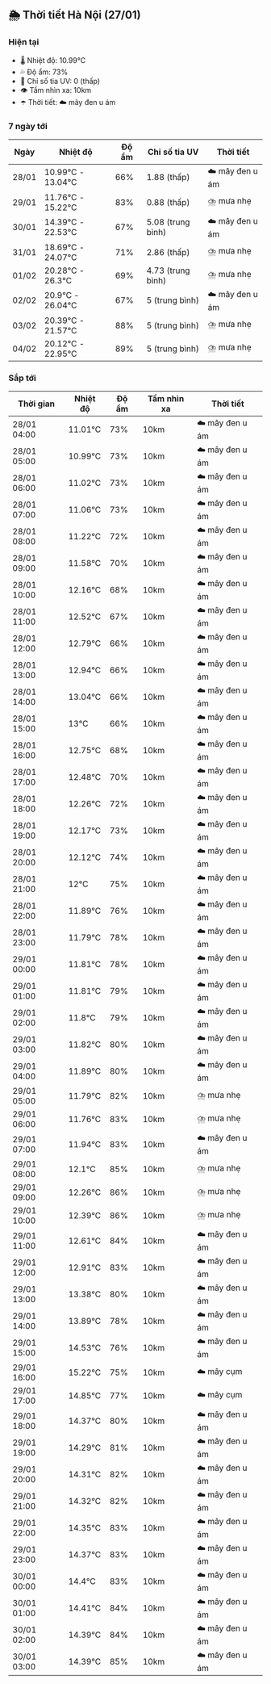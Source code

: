 ## 🌦️ Thời tiết Hà Nội (27/01)

### Hiện tại

- 🌡️ Nhiệt độ: 10.99℃
- 💦 Độ ẩm: 73%
- 🌟 Chỉ số tia UV: 0 (thấp)
- 👁️ Tầm nhìn xa: 10km
- ☂️ Thời tiết: ☁️ mây đen u ám

### 7 ngày tới

| Ngày | Nhiệt độ | Độ ẩm | Chỉ số tia UV | Thời tiết |
| --- | --- | --- | --- | --- |
| 28/01 | 10.99℃ - 13.04℃ | 66% | 1.88 (thấp) | ☁️ mây đen u ám |
| 29/01 | 11.76℃ - 15.22℃ | 83% | 0.88 (thấp) | ⛈️ mưa nhẹ |
| 30/01 | 14.39℃ - 22.53℃ | 67% | 5.08 (trung bình) | ☁️ mây đen u ám |
| 31/01 | 18.69℃ - 24.07℃ | 71% | 2.86 (thấp) | ⛈️ mưa nhẹ |
| 01/02 | 20.28℃ - 26.3℃ | 69% | 4.73 (trung bình) | ⛈️ mưa nhẹ |
| 02/02 | 20.9℃ - 26.04℃ | 67% | 5 (trung bình) | ☁️ mây đen u ám |
| 03/02 | 20.39℃ - 21.57℃ | 88% | 5 (trung bình) | ⛈️ mưa nhẹ |
| 04/02 | 20.12℃ - 22.95℃ | 89% | 5 (trung bình) | ⛈️ mưa nhẹ |

### Sắp tới

| Thời gian | Nhiệt độ | Độ ẩm | Tầm nhìn xa | Thời tiết |
| --- | --- | --- | --- | --- |
| 28/01 04:00 | 11.01℃ | 73% | 10km | ☁️ mây đen u ám |
| 28/01 05:00 | 10.99℃ | 73% | 10km | ☁️ mây đen u ám |
| 28/01 06:00 | 11.02℃ | 73% | 10km | ☁️ mây đen u ám |
| 28/01 07:00 | 11.06℃ | 73% | 10km | ☁️ mây đen u ám |
| 28/01 08:00 | 11.22℃ | 72% | 10km | ☁️ mây đen u ám |
| 28/01 09:00 | 11.58℃ | 70% | 10km | ☁️ mây đen u ám |
| 28/01 10:00 | 12.16℃ | 68% | 10km | ☁️ mây đen u ám |
| 28/01 11:00 | 12.52℃ | 67% | 10km | ☁️ mây đen u ám |
| 28/01 12:00 | 12.79℃ | 66% | 10km | ☁️ mây đen u ám |
| 28/01 13:00 | 12.94℃ | 66% | 10km | ☁️ mây đen u ám |
| 28/01 14:00 | 13.04℃ | 66% | 10km | ☁️ mây đen u ám |
| 28/01 15:00 | 13℃ | 66% | 10km | ☁️ mây đen u ám |
| 28/01 16:00 | 12.75℃ | 68% | 10km | ☁️ mây đen u ám |
| 28/01 17:00 | 12.48℃ | 70% | 10km | ☁️ mây đen u ám |
| 28/01 18:00 | 12.26℃ | 72% | 10km | ☁️ mây đen u ám |
| 28/01 19:00 | 12.17℃ | 73% | 10km | ☁️ mây đen u ám |
| 28/01 20:00 | 12.12℃ | 74% | 10km | ☁️ mây đen u ám |
| 28/01 21:00 | 12℃ | 75% | 10km | ☁️ mây đen u ám |
| 28/01 22:00 | 11.89℃ | 76% | 10km | ☁️ mây đen u ám |
| 28/01 23:00 | 11.79℃ | 78% | 10km | ☁️ mây đen u ám |
| 29/01 00:00 | 11.81℃ | 78% | 10km | ☁️ mây đen u ám |
| 29/01 01:00 | 11.81℃ | 79% | 10km | ☁️ mây đen u ám |
| 29/01 02:00 | 11.8℃ | 79% | 10km | ☁️ mây đen u ám |
| 29/01 03:00 | 11.82℃ | 80% | 10km | ☁️ mây đen u ám |
| 29/01 04:00 | 11.89℃ | 80% | 10km | ☁️ mây đen u ám |
| 29/01 05:00 | 11.79℃ | 82% | 10km | ⛈️ mưa nhẹ |
| 29/01 06:00 | 11.76℃ | 83% | 10km | ⛈️ mưa nhẹ |
| 29/01 07:00 | 11.94℃ | 83% | 10km | ☁️ mây đen u ám |
| 29/01 08:00 | 12.1℃ | 85% | 10km | ⛈️ mưa nhẹ |
| 29/01 09:00 | 12.26℃ | 86% | 10km | ⛈️ mưa nhẹ |
| 29/01 10:00 | 12.39℃ | 86% | 10km | ⛈️ mưa nhẹ |
| 29/01 11:00 | 12.61℃ | 84% | 10km | ☁️ mây đen u ám |
| 29/01 12:00 | 12.91℃ | 83% | 10km | ☁️ mây đen u ám |
| 29/01 13:00 | 13.38℃ | 80% | 10km | ☁️ mây đen u ám |
| 29/01 14:00 | 13.89℃ | 78% | 10km | ☁️ mây đen u ám |
| 29/01 15:00 | 14.53℃ | 76% | 10km | ☁️ mây đen u ám |
| 29/01 16:00 | 15.22℃ | 75% | 10km | ☁️ mây cụm |
| 29/01 17:00 | 14.85℃ | 77% | 10km | ☁️ mây cụm |
| 29/01 18:00 | 14.37℃ | 80% | 10km | ☁️ mây đen u ám |
| 29/01 19:00 | 14.29℃ | 81% | 10km | ☁️ mây đen u ám |
| 29/01 20:00 | 14.31℃ | 82% | 10km | ☁️ mây đen u ám |
| 29/01 21:00 | 14.32℃ | 82% | 10km | ☁️ mây đen u ám |
| 29/01 22:00 | 14.35℃ | 83% | 10km | ☁️ mây đen u ám |
| 29/01 23:00 | 14.37℃ | 83% | 10km | ☁️ mây đen u ám |
| 30/01 00:00 | 14.4℃ | 83% | 10km | ☁️ mây đen u ám |
| 30/01 01:00 | 14.41℃ | 84% | 10km | ☁️ mây đen u ám |
| 30/01 02:00 | 14.39℃ | 84% | 10km | ☁️ mây đen u ám |
| 30/01 03:00 | 14.39℃ | 85% | 10km | ☁️ mây đen u ám |
